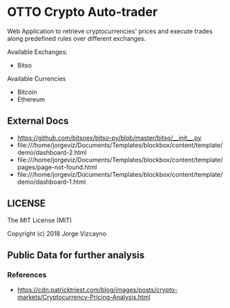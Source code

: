 # OTTO Crypto Auto-trader

Web Application to retrieve cryptocurrencies' prices and execute trades along predefined rules over different exchanges.

Available Exchanges:

- Bitso

Available Currencies

- Bitcoin
- Ethereum

## External Docs

- https://github.com/bitsoex/bitso-py/blob/master/bitso/__init__.py
- file:///home/jorgeviz/Documents/Templates/blockbox/content/template/demo/dashboard-2.html
- file:///home/jorgeviz/Documents/Templates/blockbox/content/template/pages/page-not-found.html
- file:///home/jorgeviz/Documents/Templates/blockbox/content/template/demo/dashboard-1.html


## LICENSE

The MIT License (MIT)

Copyright (c) 2018 Jorge Vizcayno


## Public Data for further analysis

### References

 - <https://cdn.patricktriest.com/blog/images/posts/crypto-markets/Cryptocurrency-Pricing-Analysis.html>


